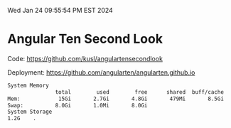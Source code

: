 Wed Jan 24 09:55:54 PM EST 2024

# Angular Ten Second Look

Code: https://github.com/kusl/angulartensecondlook

Deployment: https://github.com/angularten/angularten.github.io

```bash
System Memory
               total        used        free      shared  buff/cache   available
Mem:            15Gi       2.7Gi       4.8Gi       479Mi       8.5Gi        12Gi
Swap:          8.0Gi       1.0Mi       8.0Gi
System Storage
1.2G	.
```
